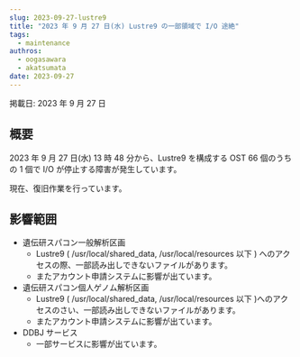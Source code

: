 ```yaml
---
slug: 2023-09-27-lustre9
title: "2023 年 9 月 27 日(水) Lustre9 の一部領域で I/O 途絶"
tags:
  - maintenance
authros:
  - oogasawara
  - akatsumata
date: 2023-09-27
---
```

掲載日: 2023 年 9 月 27 日


## 概要

2023 年 9 月 27 日(水) 13 時 48 分から、Lustre9 を構成する OST 66 個のうちの 1 個で I/O が停止する障害が発生しています。

現在、復旧作業を行っています。


## 影響範囲
- 遺伝研スパコン一般解析区画
  - Lustre9 ( /usr/local/shared_data, /usr/local/resources 以下 ) へのアクセスの際、一部読み出しできないファイルがあります。
  - またアカウント申請システムに影響が出ています。
- 遺伝研スパコン個人ゲノム解析区画
  - Lustre9  ( /usr/local/shared_data, /usr/local/resources 以下 )へのアクセスのさい、一部読み出しできないファイルがあります。
  - またアカウント申請システムに影響が出ています。
- DDBJ サービス
  - 一部サービスに影響が出ています。

